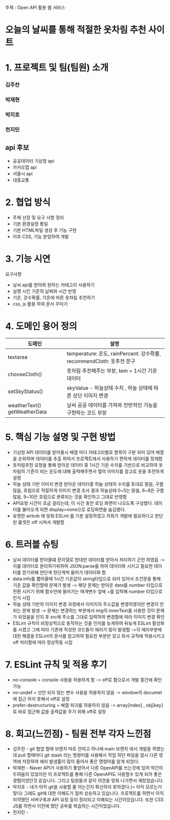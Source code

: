 주제 : Open API 활용 웹 서비스

# 오늘의 날씨를 통해 적절한 옷차림 추천 사이트

# 1. 프로젝트 및 팀(팀원) 소개
### 김주찬
### 박재현
### 박지호
### 천지민

## api 후보
- 공공데이터 기상청 api
- 카카오맵 api
- 서울시 api
- 대중교통

# 2. 협업 방식
- 주제 선정 및 요구 사항 정리
- 기본 환경설정 통일
- 기본 HTML파일 생성 후 기능 구현
- 이후 CSS, 기능 분업하여 개발
  
# 3. 기능 시연
요구사항
- 날씨 api를 받아와 원하는 카테고리 사용하기
- 실행 시킨 기준의 날짜와 시간 반영
- 기온, 강수확률, 기온에 따른 옷차림 추천하기
- css, js 활용 하여 문서 꾸미기

# 4. 도메인 용어 정의
| 도메인 | 설명 |
| --------- | --------------------------------------------------------------- |
| textarea |  temperature: 온도, rainPercent: 강수확률, recommendCloth: 옷추천 문구 |
| chooseCloth() | 옷차림 추천해주는 부분, tem = 1시간 기온 데이터 |
| setSkyStatus() | skyValue - 하늘상태 수치 , 하늘 상태에 따른 상단 이미지 변경 |
| weatherText() getWeatherData | 날씨 공공 데이터를 가져와 전반적인 기능을 구현하는 코드 부분 |
 
# 5. 핵심 기능 설명 및 구현 방법
- 기상청 API 데이터를 받아올시 배열 마다 카테고리별로 항목이 구분 되어 있어 배열을 순회하며
데이터를 추출 하여서 프로젝트에서 사용하기 편하게 데이터를 정제함
- 옷차림추천
요청을 통해 받아온 데이터 중 1시간 기온 수치를 기반으로 비교하여 옷차림의 기준이 되는 온도에 대해 출력해주면서
옆의 이미지를 참고로 옷을 추천하게 설정
- 하늘 상태 기반 이미지 변경
받아온 데이터중 하늘 상태의 수치를 토대로 맑음, 구름많음, 흐림으로 적절하게 이미지 변경
조사 결과 하늘상태 0~5는 맑음, 6~8은 구름많음, 9~10은 흐림으로 분류되는 것을 확인하고 그대로 반영함
- API요청 시간이 조금 걸리는데, 이 시간 동안 로딩 화면이 나오도록 구성했다. 데이터를 불러오게 되면 display=none으로 로딩화면을 숨김했다.
- 유명한 airbnb 에 맞춰 ESLint 를 기본 설정하였고 저희가 개발에 필요하다고 판단된 룰셋은 off 시켜서 개발함


# 6. 트러블 슈팅
- 날씨 데이터를 받아올떄 문자열로 방대한 데이터를 받아서 처리하기 곤란 하였음
->이를 데이터로 분리하기위하여 JSON.parse를 하여 데이터화 시키고 필요한 데이터를 얻기위해 한단계 한단계씩 들어가 데이터화 함
- data.info를 뽑아올때 1시간 기온값이 string타입으로 되어 있어서 조건문을 통해 기온 값을
확인할때 문제가 발생
-> 해당 문제는 받아온 data를 number 타입으로 전환 시키기 위해 함수안에 들어가는 매개변수 앞에 +를 입력해
number 타입으로 인식 시킴
- 하늘 상태 기반의 이미지 변경 과정에서 이미지의 주소값을 변경하였지만 변경이 안되는 문제 발생
 -> 문제는 변경하는 부분에서 img의 innerText를 사용한 것이 문제가 되었음을 인지 후 src에 주소를 그대로 입력하여 변경함에 따라 이미지 변경 확인
- ESLint 규칙이 비정상적으로 동작하는 것을 인지를 늦게하여 뒤늦게 ESLint 활성화를 시켰고 그에 따라 기존에 작성한 코드들이 에러가 많이 발생함
->각 에러부분에 대한 해결을 ESLint의 문서를 참고하여 필요한 부분만 갖고 와서 규칙에 적용시키고 off 처리함에 따라 정상작동 시킴
  
# 7.  ESLint 규칙 및 적용 후기
-  no-console = console 사용을 허용하게 함 -> off로 함으로서 개발 중간에 확인 가능
-  no-undef = 선언 되지 않는 변수 사용을 허용하지 않음 -> window의 documet에 접근 하지 못해서 off로 설정
- prefer-destructuring = 배열 파괴를 허용하지 않음 -> array[index] , obj[key]로 바로 접근해 값을 출력값을 주기 위해 off로 설정
  
# 8. 회고(느낀점) - 팀원 전부 각자 느낀점
- 김주찬 - git 협업 할때 브랜치 따로 안따고 하나에 main 브랜치 에서 개발을 하였는데 pull 할때마다 git stash 라는 명령어를 사용해서 작업 하던 파일을
잠시 다른 영역에 저장하여 에러 발생률이 많이 줄어서 좋은 명령어를 알게 되었다.
- 박재현 - Naver API가 사용하기 좋았어서 다른 OpenAPI를 쓰는것에 있어 약간의 두려움이 있었지만 이 프로젝트를 통해 다른 OpenAPI도 사용할수 있게
되어 좋은 경험이었던것 같습니다. 그리고 팀원들과 같이 의견을 맞춰 나가면서 재밌었습니다.
- 박지호 - 내가 아직 git을 사용할 줄 아는건지 확신하지 못하겠다.(= 아직 모르는거 맞다) 그래도 git에 대한 이해도가 점차 상승하고 있습니다.
프로젝트를 하면서 아직 미약했던 서버구축과 API 요청 등이 정리되고 이해되는 시간이었습니다. 또한 CSS JS를 하면서 이전에 했던 공부를 복습하는 시간이었습니다.
- 천지민 -





